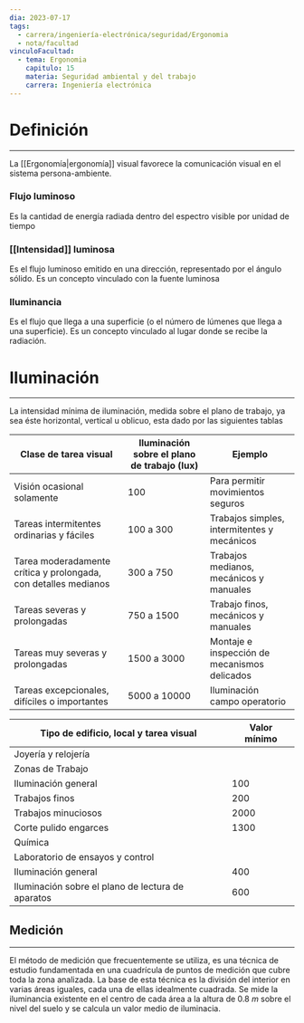 ```yaml
---
dia: 2023-07-17
tags:
  - carrera/ingeniería-electrónica/seguridad/Ergonomia
  - nota/facultad
vinculoFacultad:
  - tema: Ergonomia
    capitulo: 15
    materia: Seguridad ambiental y del trabajo
    carrera: Ingeniería electrónica
---
```

# Definición
---
La [[Ergonomía|ergonomía]] visual favorece la comunicación visual en el sistema persona-ambiente.

### Flujo luminoso
Es la cantidad de energía radiada dentro del espectro visible por unidad de tiempo

### [[Intensidad]] luminosa
Es el flujo luminoso emitido en una dirección, representado por el ángulo sólido. Es un concepto vinculado con la fuente luminosa

### Iluminancia
Es el flujo que llega a una superficie (o el número de lúmenes que llega a una superficie). Es un concepto vinculado al lugar donde se recibe la radiación.


# Iluminación
---
La intensidad mínima de iluminación, medida sobre el plano de trabajo, ya sea éste horizontal, vertical u oblicuo, esta dado por las siguientes tablas

| Clase de tarea visual                                           | Iluminación sobre el plano de trabajo (lux) | Ejemplo                                      |
| --------------------------------------------------------------- | ------------------------------------------- | -------------------------------------------- |
| Visión ocasional solamente                                      | 100                                         | Para permitir movimientos seguros            |
| Tareas intermitentes ordinarias y fáciles                       | 100 a 300                                   | Trabajos simples, intermitentes y mecánicos  |
| Tarea moderadamente crítica y prolongada, con detalles medianos | 300 a 750                                   | Trabajos medianos, mecánicos y manuales      |
| Tareas severas y prolongadas                                    | 750 a 1500                                  | Trabajo finos, mecánicos y manuales          |
| Tareas muy severas y prolongadas                                | 1500 a 3000                                 | Montaje e inspección de mecanismos delicados |
| Tareas excepcionales, difíciles o importantes                   | 5000 a 10000                                | Iluminación campo operatorio                                             |

| Tipo de edificio, local y tarea visual            | Valor mínimo |
| ------------------------------------------------- | ------------ |
| Joyería y relojería                               |              |
| Zonas de Trabajo                                  |              |
| Iluminación general                               | 100          |
| Trabajos finos                                    | 200          |
| Trabajos minuciosos                               | 2000         |
| Corte pulido engarces                             | 1300         |
| Química                                           |              |
| Laboratorio de ensayos y control                  |              |
| Iluminación general                               | 400          |
| Iluminación sobre el plano de lectura de aparatos | 600          |

## Medición
---
El método de medición que frecuentemente se utiliza, es una técnica de estudio fundamentada en una cuadrícula de puntos de medición que cubre toda la zona analizada. La base de esta técnica es la división del interior en varias áreas iguales, cada una de ellas idealmente cuadrada. Se mide la iluminancia existente en el centro de cada área a la altura de $0.8~m$ sobre el nivel del suelo y se calcula un valor medio de iluminacia.